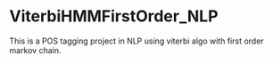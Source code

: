 # ViterbiHMMFirstOrder_NLP
This is a POS tagging project in NLP  using viterbi algo with first order markov chain.
